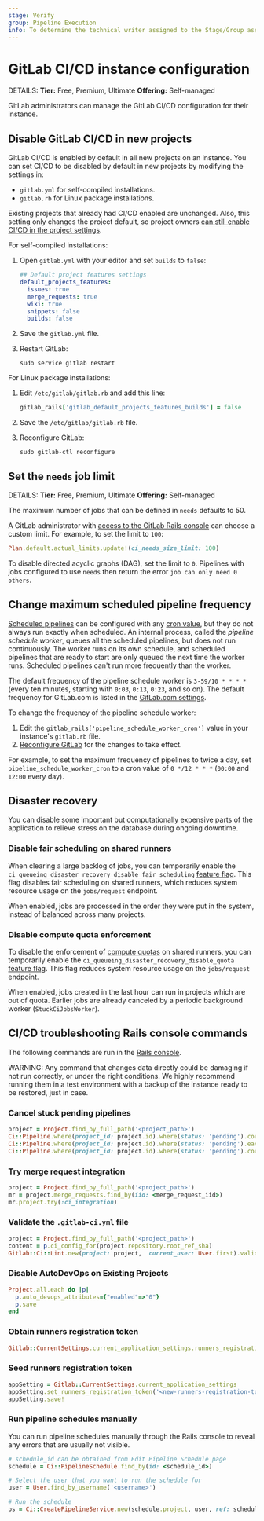 ```yaml
---
stage: Verify
group: Pipeline Execution
info: To determine the technical writer assigned to the Stage/Group associated with this page, see https://handbook.gitlab.com/handbook/product/ux/technical-writing/#assignments
---
```


# GitLab CI/CD instance configuration

DETAILS:
**Tier:** Free, Premium, Ultimate
**Offering:** Self-managed

GitLab administrators can manage the GitLab CI/CD configuration for their instance.

## Disable GitLab CI/CD in new projects

GitLab CI/CD is enabled by default in all new projects on an instance. You can set
CI/CD to be disabled by default in new projects by modifying the settings in:

- `gitlab.yml` for self-compiled installations.
- `gitlab.rb` for Linux package installations.

Existing projects that already had CI/CD enabled are unchanged. Also, this setting only changes
the project default, so project owners [can still enable CI/CD in the project settings](../ci/pipelines/settings.md#disable-gitlab-cicd-pipelines).

For self-compiled installations:

1. Open `gitlab.yml` with your editor and set `builds` to `false`:

   ```yaml
   ## Default project features settings
   default_projects_features:
     issues: true
     merge_requests: true
     wiki: true
     snippets: false
     builds: false
   ```

1. Save the `gitlab.yml` file.

1. Restart GitLab:

   ```shell
   sudo service gitlab restart
   ```

For Linux package installations:

1. Edit `/etc/gitlab/gitlab.rb` and add this line:

   ```ruby
   gitlab_rails['gitlab_default_projects_features_builds'] = false
   ```

1. Save the `/etc/gitlab/gitlab.rb` file.

1. Reconfigure GitLab:

   ```shell
   sudo gitlab-ctl reconfigure
   ```

## Set the `needs` job limit

DETAILS:
**Tier:** Free, Premium, Ultimate
**Offering:** Self-managed

The maximum number of jobs that can be defined in `needs` defaults to 50.

A GitLab administrator with [access to the GitLab Rails console](operations/rails_console.md#starting-a-rails-console-session)
can choose a custom limit. For example, to set the limit to `100`:

```ruby
Plan.default.actual_limits.update!(ci_needs_size_limit: 100)
```

To disable directed acyclic graphs (DAG), set the limit to `0`. Pipelines with jobs
configured to use `needs` then return the error `job can only need 0 others`.

## Change maximum scheduled pipeline frequency

[Scheduled pipelines](../ci/pipelines/schedules.md) can be configured with any [cron value](../topics/cron/index.md),
but they do not always run exactly when scheduled. An internal process, called the
_pipeline schedule worker_, queues all the scheduled pipelines, but does not
run continuously. The worker runs on its own schedule, and scheduled pipelines that
are ready to start are only queued the next time the worker runs. Scheduled pipelines
can't run more frequently than the worker.

The default frequency of the pipeline schedule worker is `3-59/10 * * * *` (every ten minutes,
starting with `0:03`, `0:13`, `0:23`, and so on). The default frequency for GitLab.com
is listed in the [GitLab.com settings](../user/gitlab_com/index.md#gitlab-cicd).

To change the frequency of the pipeline schedule worker:

1. Edit the `gitlab_rails['pipeline_schedule_worker_cron']` value in your instance's `gitlab.rb` file.
1. [Reconfigure GitLab](restart_gitlab.md#reconfigure-a-linux-package-installation) for the changes to take effect.

For example, to set the maximum frequency of pipelines to twice a day, set `pipeline_schedule_worker_cron`
to a cron value of `0 */12 * * *` (`00:00` and `12:00` every day).

## Disaster recovery

You can disable some important but computationally expensive parts of the application
to relieve stress on the database during ongoing downtime.

### Disable fair scheduling on shared runners

When clearing a large backlog of jobs, you can temporarily enable the `ci_queueing_disaster_recovery_disable_fair_scheduling`
[feature flag](../administration/feature_flags.md). This flag disables fair scheduling
on shared runners, which reduces system resource usage on the `jobs/request` endpoint.

When enabled, jobs are processed in the order they were put in the system, instead of
balanced across many projects.

### Disable compute quota enforcement

To disable the enforcement of [compute quotas](../ci/pipelines/cicd_minutes.md) on shared runners, you can temporarily
enable the `ci_queueing_disaster_recovery_disable_quota` [feature flag](../administration/feature_flags.md).
This flag reduces system resource usage on the `jobs/request` endpoint.

When enabled, jobs created in the last hour can run in projects which are out of quota.
Earlier jobs are already canceled by a periodic background worker (`StuckCiJobsWorker`).

## CI/CD troubleshooting Rails console commands

The following commands are run in the [Rails console](../administration/operations/rails_console.md#starting-a-rails-console-session).

WARNING:
Any command that changes data directly could be damaging if not run correctly, or under the right conditions.
We highly recommend running them in a test environment with a backup of the instance ready to be restored, just in case.

### Cancel stuck pending pipelines

```ruby
project = Project.find_by_full_path('<project_path>')
Ci::Pipeline.where(project_id: project.id).where(status: 'pending').count
Ci::Pipeline.where(project_id: project.id).where(status: 'pending').each {|p| p.cancel if p.stuck?}
Ci::Pipeline.where(project_id: project.id).where(status: 'pending').count
```

### Try merge request integration

```ruby
project = Project.find_by_full_path('<project_path>')
mr = project.merge_requests.find_by(iid: <merge_request_iid>)
mr.project.try(:ci_integration)
```

### Validate the `.gitlab-ci.yml` file

```ruby
project = Project.find_by_full_path('<project_path>')
content = p.ci_config_for(project.repository.root_ref_sha)
Gitlab::Ci::Lint.new(project: project,  current_user: User.first).validate(content)
```

### Disable AutoDevOps on Existing Projects

```ruby
Project.all.each do |p|
  p.auto_devops_attributes={"enabled"=>"0"}
  p.save
end
```

### Obtain runners registration token

```ruby
Gitlab::CurrentSettings.current_application_settings.runners_registration_token
```

### Seed runners registration token

```ruby
appSetting = Gitlab::CurrentSettings.current_application_settings
appSetting.set_runners_registration_token('<new-runners-registration-token>')
appSetting.save!
```

### Run pipeline schedules manually

You can run pipeline schedules manually through the Rails console to reveal any errors that are usually not visible.

```ruby
# schedule_id can be obtained from Edit Pipeline Schedule page
schedule = Ci::PipelineSchedule.find_by(id: <schedule_id>)

# Select the user that you want to run the schedule for
user = User.find_by_username('<username>')

# Run the schedule
ps = Ci::CreatePipelineService.new(schedule.project, user, ref: schedule.ref).execute!(:schedule, ignore_skip_ci: true, save_on_errors: false, schedule: schedule)
```
